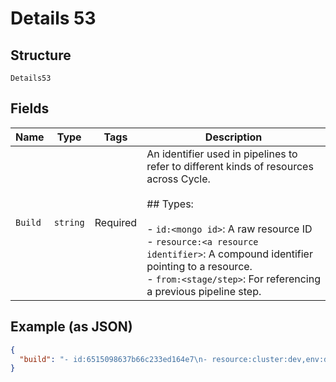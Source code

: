 
# Details 53

## Structure

`Details53`

## Fields

| Name | Type | Tags | Description |
|  --- | --- | --- | --- |
| `Build` | `string` | Required | An identifier used in pipelines to refer to different kinds of resources across Cycle.<br><br>## Types:<br><br>- `id:<mongo id>`: A raw resource ID<br>- `resource:<a resource identifier>`: A compound identifier pointing to a resource.<br>- `from:<stage/step>`: For referencing a previous pipeline step. |

## Example (as JSON)

```json
{
  "build": "- id:6515098637b66c233ed164e7\n- resource:cluster:dev,env:demo,container:api\n- from:/image-create\n"
}
```

